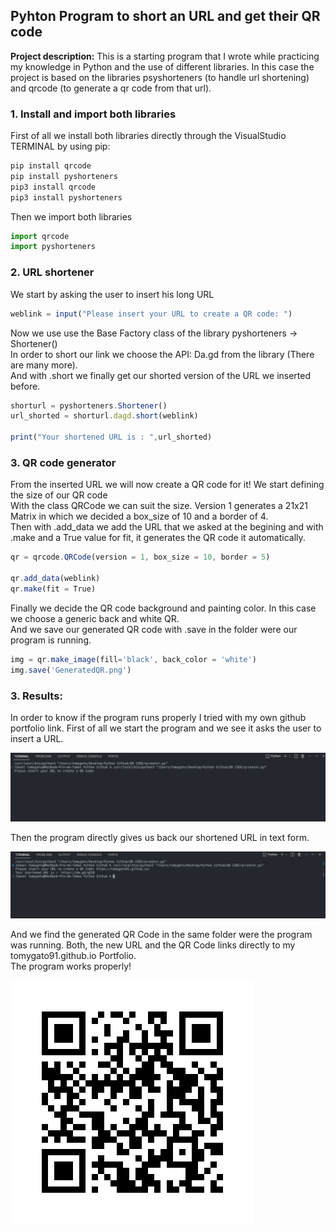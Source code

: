 ## Pyhton Program to short an URL and get their QR code

**Project description:** This is a starting program that I wrote while practicing my knowledge in Python and the use of different libraries. In this case the project is based on the libraries psyshorteners (to handle url shortening) and qrcode (to generate a qr code from that url).

### 1. Install and import both libraries  

First of all we install both libraries directly through the VisualStudio TERMINAL by using pip:

```javascript
pip install qrcode
pip install pyshorteners
pip3 install qrcode
pip3 install pyshorteners
```

Then we import both libraries

```javascript
import qrcode
import pyshorteners
```

### 2. URL shortener

We start by asking the user to insert his long URL

```javascript
weblink = input("Please insert your URL to create a QR code: ")
```
Now we use use the Base Factory class of the library pyshorteners -> Shortener() <br>
In order to short our link we choose the API: Da.gd from the library (There are many more). <br>
And with .short we finally get our shorted version of the URL we inserted before. 

```javascript
shorturl = pyshorteners.Shortener() 
url_shorted = shorturl.dagd.short(weblink)

print("Your shortened URL is : ",url_shorted)
```

### 3. QR code generator

From the inserted URL we will now create a QR code for it! We start defining the size of our QR code <br>
With the class QRCode we can suit the size. Version 1 generates a 21x21 Matrix in which we decided a box_size of 10 and a border of 4. <br>
Then with .add_data we add the URL that we asked at the begining and with .make and a True value for fit, it generates the QR code it automatically. <br>

```javascript
qr = qrcode.QRCode(version = 1, box_size = 10, border = 5)

qr.add_data(weblink)
qr.make(fit = True)
```

Finally we decide the QR code background and painting color. In this case we choose a generic back and white QR. <br>
And we save our generated QR code with .save in the folder were our program is running.

```javascript
img = qr.make_image(fill='black', back_color = 'white')
img.save('GeneratedQR.png')
```

### 3. Results: 

In order to know if the program runs properly I tried with my own github portfolio link.
First of all we start the program and we see it asks the user to insert a URL. 

<img src="images/qrcode1.png?raw=true"/>

Then the program directly gives us back our shortened URL in text form.

<img src="images/qrcode2.png?raw=true"/>

And we find the generated QR Code in the same folder were the program was running.
Both, the new URL and the QR Code links directly to my tomygato91.github.io Portfolio. <br>
The program works properly!

<img src="images/GeneratedQR.png?raw=true"/>
